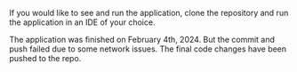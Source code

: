 If you would like to see and run the application, clone the repository and run the application in an IDE of your choice.



The application was finished on February 4th, 2024. But the commit and push failed due to some network issues. The final code changes have been pushed to the repo.
